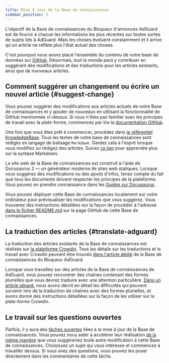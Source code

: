 ```yaml
---
title: Mise à jour de la Base de connaissances
sidebar_position: 2
---
```


L'objectif de la Base de connaissances du Bloqueur d'annonces AdGuard est de fournir à chacun les informations les plus récentes sur toutes sortes de sujets liés à AdGuard. Mais les choses évoluent constamment et il arrive qu'un article ne reflète plus l'état actuel des choses.

C'est pourquoi nous avons placé l'ensemble du contenu de notre base de données sur [GitHub](https://github.com/AdguardTeam/KnowledgeBase). Désormais, tout le monde peut y contribuer en suggérant des modifications et des traductions pour les articles existants, ainsi que de nouveaux articles.

## Comment suggérer un changement ou écrire un nouvel article {#suggest-change}

Vous pouvez suggérer des modifications aux articles actuels de notre Base de connaissances et y ajouter de nouveaux en utilisant la fonctionnalité de GitHub mentionnée ci-dessus. Si vous n'êtes pas familier avec les principes de travail avec la plate-forme, commencez par lire la [documentation GitHub](https://docs.github.com/en).

Une fois que vous êtes prêt à commencer, procédez dans [le référentiel KnowledgeBase](https://github.com/AdguardTeam/KnowledgeBase). Tous les textes de notre base de connaissances sont rédigés en langage de balisage `Markdown`. Gardez cela à l'esprit lorsque vous modifiez ou rédigez des articles. Suivez [ce lien](https://docs.github.com/en/get-started/writing-on-github/getting-started-with-writing-and-formatting-on-github/basic-writing-and-formatting-syntax) pour apprendre plus sur la syntaxe Markdown.

Le site web de la Base de connaissances est construit à l'aide de Docusaurus 2 — un générateur moderne de sites web statiques. Lorsque vous suggérez des modifications ou des ajouts d'infos, tenez compte du fait que tous les documents doivent respecter les principes de la plateforme. Vous pouvez en prendre connaissance dans les [Guides sur Docusaurus](https://docusaurus.io/docs/category/guides).

Vous pouvez déployer cette Base de connaissances localement sur votre ordinateur pour prévisualiser les modifications que vous suggérez. Vous trouverez des instructions détaillées sur la façon de procéder à l'adresse [dans le fichier README.md](https://github.com/AdguardTeam/KnowledgeBase#readme) sur la page GitHub de cette Base de connaissances.

## La traduction des articles {#translate-adguard}

La traduction des articles existants de la Base de connaissances est réalisée sur [la plateforme Crowdin](https://crowdin.com/profile/adguard). Tous les détails sur les traductions et le travail avec Crowdin peuvent être trouvés [dans l'article dédié](../translate/guidelines) de la Base de connaissances du Bloqueur AdGuard.

Lorsque vous travaillez sur des articles de la Base de connaissances de AdGuard, vous pouvez rencontrer des chaînes contenant des formes plurielles que vous devrez traduire avec une attention particulière. [Dans un article séparé](../translate/plural-forms), nous avons décrit en détail les difficultés qui peuvent survenir lors de la traduction de chaînes avec des formes plurielles, et avons donné des instructions détaillées sur la façon de les utiliser sur la plate-forme Crowdin.

## Le travail sur les questions ouvertes

Parfois, il y aura des [tâches ouvertes](https://github.com/AdguardTeam/KnowledgeBase/issues) liées à la mise à jour de la Base de connaissances. Vous pouvez nous aider à accélérer leur réalisation [de la même manière](#suggest-change) que vous suggéreriez toute autre modification à cette Base de connaissances. Choisissez un sujet qui vous intéresse et commencez à travailler dessus. Si vous avez des questions, vous pouvez les poser directement dans les commentaires de cette tâche.
